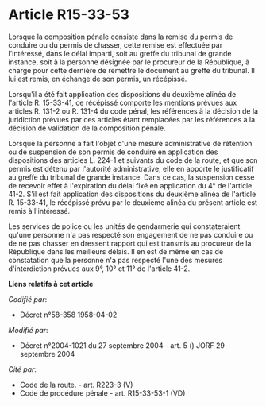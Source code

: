 # Article R15-33-53

Lorsque la composition pénale consiste dans la remise du permis de conduire ou du permis de chasser, cette remise est
effectuée par l'intéressé, dans le délai imparti, soit au greffe du tribunal de grande instance, soit à la personne désignée
par le procureur de la République, à charge pour cette dernière de remettre le document au greffe du tribunal. Il lui est
remis, en échange de son permis, un récépissé.

Lorsqu'il a été fait application des dispositions du deuxième alinéa de l'article R. 15-33-41, ce récépissé comporte les
mentions prévues aux articles R. 131-2 ou R. 131-4 du code pénal, les références à la décision de la juridiction prévues par
ces articles étant remplacées par les références à la décision de validation de la composition pénale.

Lorsque la personne a fait l'objet d'une mesure administrative de rétention ou de suspension de son permis de conduire en
application des dispositions des articles L. 224-1 et suivants du code de la route, et que son permis est détenu par
l'autorité administrative, elle en apporte le justificatif au greffe du tribunal de grande instance. Dans ce cas, la
suspension cesse de recevoir effet à l'expiration du délai fixé en application du 4° de l'article 41-2. S'il est fait
application des dispositions du deuxième alinéa de l'article R. 15-33-41, le récépissé prévu par le deuxième alinéa du
présent article est remis à l'intéressé.

Les services de police ou les unités de gendarmerie qui constateraient qu'une personne n'a pas respecté son engagement de ne
pas conduire ou de ne pas chasser en dressent rapport qui est transmis au procureur de la République dans les meilleurs
délais. Il en est de même en cas de constatation que la personne n'a pas respecté l'une des mesures d'interdiction prévues
aux 9°, 10° et 11° de l'article 41-2.

**Liens relatifs à cet article**

_Codifié par_:

  - Décret n°58-358 1958-04-02

_Modifié par_:

  - Décret n°2004-1021 du 27 septembre 2004 - art. 5 () JORF 29 septembre 2004

_Cité par_:

  - Code de la route. - art. R223-3 (V)
  - Code de procédure pénale - art. R15-33-53-1 (VD)
